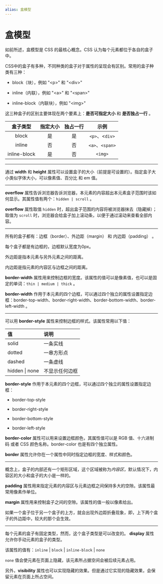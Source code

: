 ```yaml
---
alias: 盒模型
---
```


# 盒模型

如前所述，盒模型是 CSS 的最核心概念。CSS 认为每个元素都位于各自的盒子中。

CSS中的盒子有多种，不同种类的盒子对于属性的呈现会有区别。常用的盒子种类有三种：

- block（块），例如 "\<p\>" 和 "\<div\>"

- inline（内联），例如 "\<a\>" 和 "\<span\>"

- inline-block（内联块），例如 "\<img\>"

这三种盒子的区别主要体现在两个要素上：**是否可指定大小** 和 **是否独占一行** 。

| 盒子类型 | 指定大小 | 独占一行 | 示例 |
| :-: | :-: | :-: | :-: |
| block | 是 | 是 | `<p>`、<`div>` |
| inline | 否 | 否 |`<a>`、`<span>` |
| inline-block | 是 | 否 | `<img>` |


---

通过 **width** 和 **height** 属性可以设置盒子的大小（前提是可设置的）。指定盒子大小类似字体大小，可以像素值、百分比 和 em 值。

---

**overflow** 属性告诉浏览器告诉浏览器，本元素的内容超出本元素盒子范围时该如何显示。其属性值有两个：`hidden | scroll` 。

**overflow** 属性取值 `hidden` 时，超出盒子范围的内容将被浏览器抹去（隐藏掉）；取值为 `scroll` 时，浏览器会给盒子加上滚动条，以便于通过滚动来查看全部内容。

---

所有的盒子都有：边框（border）、外边距（margin） 和 内边距（padding） 。

每个盒子都是有边框的，边框默认宽度为0px。

外边距是指本元素与另外元素之间的距离。

内边距是指元素的内容区与边框之间的距离。

**border-width** 属性用来控制边框的宽度。该属性的值可以是像素值，也可以是固定的单词：`thin | medium | thick` 。

**border-width** 作用于本元素的四个边框，可以通过四个独立的属性设置指定边框：border-top-width、border-right-width、border-bottom-width、border-left-width 。

---

可以用 **border-style** 属性来控制边框的样式。该属性常用以下值：

| 值 | 说明 |
| :- | :- |
| solid | 一条实线 |
| dotted |一串方形点 |
| dashed |一条虚线 |
| hidden \| none | 不显示任何边框|

**border-style** 作用于本元素的四个边框，可以通过四个独立的属性设置指定边框：

- border-top-style

- border-right-style

- border-bottom-style

- border-left-style

**border-color** 属性可以用来设置边框颜色，其属性值可以是 RGB 值、十六进制码 或者 CSS 颜色名称。border-color 也是有四个独立属性。

**border** 属性允许你在一个属性中同时指定边框的宽度、样式和颜色。

---

概念上，盒子的内部还有一个矩形区域，这个区域被称为*内容区*，默认情况下，内容区的大小和盒子的大小是一样的。

**padding** 属性用来指定元素的内容区与元素边框之间保持多大的空隙。该属性最常用像素作单位。

**margin** 属性用来控制盒子之间的空隙。该属性的值一般以像素给出。

如果一个盒子位于另一个盒子的上方，就会出现外边距折叠现象，即，上下两个盒子的外边距中，较大的那个会生效。

---

每个元素的盒子有固定类型，然而，这个盒子类型是可以改变的。 **display** 属性允许你手动元素的盒子的类型。

该属性的值有：`inline` | `block` | `inline-block` | `none`

`none` 值会使元素在页面上隐藏，该元素所占据空间会被后续元素占用。

另外，**visibility** 属性也可以实现隐藏的效果。但是通过它实现的隐藏效果，会保留元素在页面上所占空间。

